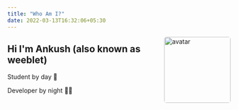```yaml
---
title: "Who Am I?"
date: 2022-03-13T16:32:06+05:30
---
```

<img alt="avatar" style="width:150px; border-radius:5px;float:right;" src="https://cdn.discordapp.com/attachments/952560619264020510/952560671848038440/nihon.png">

## Hi I'm Ankush (also known as weeblet)

Student by day 📘

Developer by night 👨‍💻
